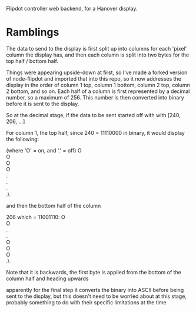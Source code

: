 Flipdot controller web backend, for a Hanover display.

# Ramblings

The data to send to the display is first split up into columns for each 'pixel' column the display has, and then each column is split into two bytes for the top half / bottom half.

Things were appearing upside-down at first, so I've made a forked version of node-flipdot and imported that into this repo, so it now addresses the display in the order of column 1 top, column 1 bottom, column 2 top, column 2 bottom, and so on.
Each half of a column is first represented by a decimal number, so a maximum of 256.
This number is then converted into binary before it is sent to the display.

So at the decimal stage, if the data to be sent started off with with [240, 206, ...]

For column 1, the top half, since 240 = 11110000 in binary, it would display the following:

(where 'O' = on, and '.' = off)
O\
O\
O\
O\
.\
.\
.\
.\

and then the bottom half of the column

206 which = 11001110:
O\
O\
.\
.\
O\
O\
O\
.\

Note that it is backwards, the first byte is applied from the bottom of the column half and heading upwards

apparently for the final step it converts the binary into ASCII before being sent to the display,
but this doesn't need to be worried about at this stage, probably something to do with their specific limitations at the time
